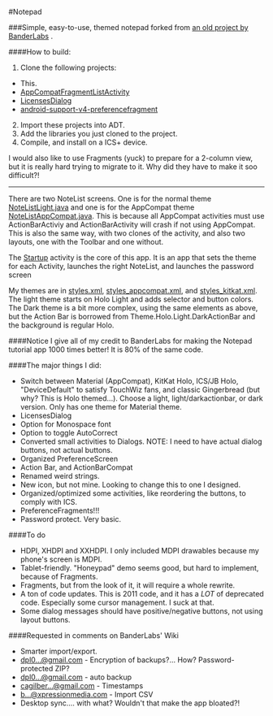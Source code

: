 #Notepad

###Simple, easy-to-use, themed notepad forked from [an old project by BanderLabs](https://code.google.com/p/banderlabs) .

####How to build:
 1. Clone the following projects:
  * This.
  * [AppCompatFragmentListActivity](https://github.com/easyaspi314/AppCompatFragmentListActivity)
  * [LicensesDialog](https://github.com/PSDev/LicensesDialog)
  * [android-support-v4-preferencefragment](https://github.com/kolavar/android-support-v4-preferencefragment)
 2. Import these projects into ADT.
 3. Add the libraries you just cloned to the project.
 4. Compile, and install on a ICS+ device.

I would also like to use Fragments (yuck) to prepare for a 2-column view, but 
it is really hard trying to migrate to it. Why did they have to make it soo 
difficult?!

---- 
There are two NoteList screens. One is for the normal theme [NoteListLight.java](src/bander/notepad/NoteListLight.java) and one is for the AppCompat theme [NoteListAppCompat.java](src/bander/notepad/NoteListAppCompat.java). This is because all AppCompat activities must use ActionBarActiviy and ActionBarActivity will crash if not using AppCompat. This is also the same way, with two clones of the activity, and also two layouts, one with the Toolbar and one without.

The [Startup](src/bander/notepad/Startup.java) activity is the core of this app. It is an app that sets the theme for each Activity, launches the right NoteList, and launches the password screen

My themes are in [styles.xml](res/values/styles.xml), [styles_appcompat.xml](res/values/styles_appcompat.xml), and [styles_kitkat.xml](res/values/styles_kitkat.xml). The light theme starts on Holo Light and adds selector and button colors. The Dark theme is a bit more complex, 
using the same elements as above, but the Action Bar is borrowed from Theme.Holo.Light.DarkActionBar and the background is regular Holo.

####Notice
I give all of my credit to BanderLabs for making the Notepad tutorial app 1000 times better! It is 80% of the same code.

####The major things I did:
- Switch between Material (AppCompat), KitKat Holo, ICS/JB Holo, "DeviceDefault" to satisfy TouchWiz fans, and classic Gingerbread (but why? This is Holo themed...). Choose a light, light/darkactionbar, or dark version. Only has one theme for Material theme.
- LicensesDialog
- Option for Monospace font
- Option to toggle AutoCorrect
- Converted small activities to Dialogs. NOTE: I need to have actual dialog buttons, not actual buttons.
- Organized PreferenceScreen
- Action Bar, and ActionBarCompat
- Renamed weird strings.
- New icon, but not mine. Looking to change this to one I designed.
- Organized/optimized some activities, like reordering the buttons, to comply with ICS.
- PreferenceFragments!!!
- Password protect. Very basic.

####To do
- HDPI, XHDPI and XXHDPI. I only included MDPI drawables because my phone's screen is MDPI.
- Tablet-friendly. "Honeypad" demo seems good, but hard to implement, because of Fragments.
- Fragments, but from the look of it, it will require a whole rewrite.
- A ton of code updates. This is 2011 code, and it has a *LOT* of deprecated code. Especially some cursor management. I suck at that.
- Some dialog messages should have positive/negative buttons, not using layout buttons.

####Requested in comments on BanderLabs' Wiki
- Smarter import/export. 
- dpl0...@gmail.com - Encryption of backups?... How? Password-protected ZIP?
- dpl0...@gmail.com - auto backup
- cagilber...@gmail.com - Timestamps
- b...@xpressionmedia.com - Import CSV
- Desktop sync.... with what? Wouldn't that make the app bloated?!
